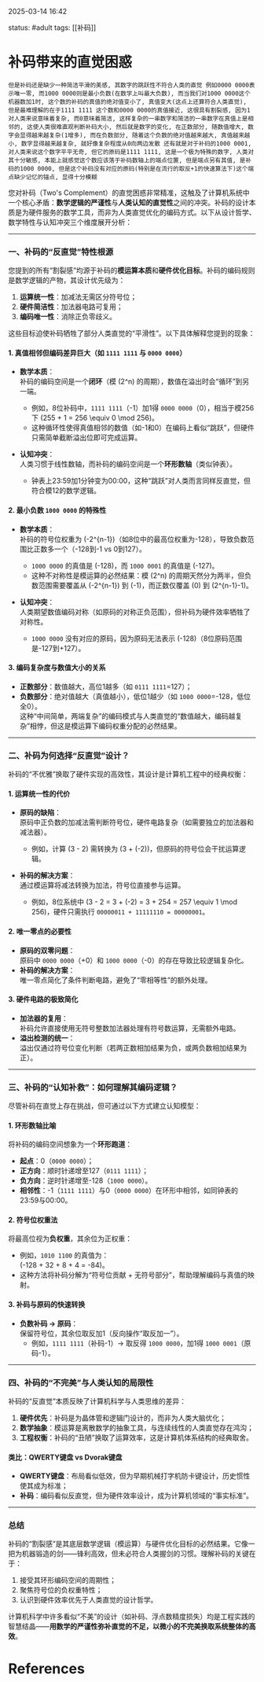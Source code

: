 2025-03-14    16:42

status: #adult 
tags: [[补码]]


# 补码带来的直觉困惑

```
但是补码还是缺少一种简洁平滑的美感, 其数字的跳跃性不符合人类的直觉 例如0000 0000表示唯一零, 而1000 0000则是最小负数(在数学上叫最大负数), 而当我们对1000 0000这个机器数加1时, 这个数的补码的真值的绝对值变小了, 真值变大(这点上还算符合人类直觉), 但是最难理解的在于1111 1111 这个数和0000 0000的真值接近, 这很具有割裂感, 因为1对人类来说意味着复杂, 而0意味着简洁, 这样复杂的一串数字和简洁的一串数字在真值上是相邻的, 这使人类很难直观判断补码大小, 然后就是数字的变化, 在正数部分, 随数值增大, 数字会显得越来越复杂(1增多), 而在负数部分, 随着这个负数的绝对值越来越大, 真值越来越小, 数字显得越来越复杂, 就好像复杂程度从0向两边发散 还有就是对于补码的1000 0001, 对人类来说这个数字平平无奇, 但它的原码是1111 1111, 这是一个极为特殊的数字, 人类对其十分敏感, 本能上就感觉这个数应该落于补码数轴上的端点位置, 但是端点另有其值, 是补码的1000 0000, 但是这个补码没有对应的原码(特别是在流行的取反+1的快速算法下)这个端点缺少记忆的锚点, 显得十分模糊
```

您对补码（Two's Complement）的直觉困惑非常精准，这触及了计算机系统中一个核心矛盾：**数学逻辑的严谨性**与**人类认知的直觉性**之间的冲突。补码的设计本质是为硬件服务的数学工具，而非为人类直觉优化的编码方式。以下从设计哲学、数学特性与认知冲突三个维度展开分析：

---

### **一、补码的“反直觉”特性根源**
您提到的所有“割裂感”均源于补码的**模运算本质**和**硬件优化目标**。补码的编码规则是数学逻辑的产物，其设计优先级为：
1. **运算统一性**：加减法无需区分符号位；
2. **硬件简洁性**：加法器电路可复用；
3. **编码唯一性**：消除正负零歧义。

这些目标迫使补码牺牲了部分人类直觉的“平滑性”。以下具体解释您提到的现象：

#### **1. 真值相邻但编码差异巨大（如 `1111 1111` 与 `0000 0000`）**
- **数学本质**：  
  补码的编码空间是一个**闭环**（模 \(2^n\) 的周期），数值在溢出时会“循环”到另一端。  
  - 例如，8位补码中，`1111 1111`（-1）加1得 `0000 0000`（0），相当于模256下 \(255 + 1 = 256 \equiv 0 \mod 256\)。  
  - 这种循环性使得真值相邻的数值（如-1和0）在编码上看似“跳跃”，但硬件只需简单截断溢出位即可完成运算。

- **认知冲突**：  
  人类习惯于线性数轴，而补码的编码空间是一个**环形数轴**（类似钟表）。  
  - 钟表上23:59加1分钟变为00:00，这种“跳跃”对人类而言同样反直觉，但符合模12的数学逻辑。

#### **2. 最小负数 `1000 0000` 的特殊性**
- **数学本质**：  
  补码的符号位权重为 \(-2^{n-1}\)（如8位中的最高位权重为-128），导致负数范围比正数多一个（-128到-1 vs 0到127）。  
  - `1000 0000` 的真值是 \(-128\)，而 `1000 0001` 的真值是 \(-127\)。  
  - 这种不对称性是模运算的必然结果：模 \(2^n\) 的周期天然分为两半，但负数范围需要覆盖从 \(-2^{n-1}\) 到 \(-1\)，而正数仅覆盖 \(0\) 到 \(2^{n-1}-1\)。

- **认知冲突**：  
  人类期望数值编码对称（如原码的对称正负范围），但补码为硬件效率牺牲了对称性。  
  - `1000 0000` 没有对应的原码，因为原码无法表示 \(-128\)（8位原码范围是-127到+127）。

#### **3. 编码复杂度与数值大小的关系**
- **正数部分**：数值越大，高位1越多（如 `0111 1111`=127）；  
- **负数部分**：绝对值越大（真值越小），低位1越少（如 `1000 0000`=-128，低位全0）。  
这种“中间简单，两端复杂”的编码模式与人类直觉的“数值越大，编码越复杂”相悖，但这是模运算下编码权重分配的必然结果。

---

### **二、补码为何选择“反直觉”设计？**
补码的“不优雅”换取了硬件实现的高效性，其设计是计算机工程中的经典权衡：

#### **1. 运算统一性的代价**
- **原码的缺陷**：  
  原码中正负数的加减法需判断符号位，硬件电路复杂（如需要独立的加法器和减法器）。  
  - 例如，计算 \(3 - 2\) 需转换为 \(3 + (-2)\)，但原码的符号位会干扰运算逻辑。

- **补码的解决方案**：  
  通过模运算将减法转换为加法，符号位直接参与运算。  
  - 例如，8位系统中 \(3 - 2 = 3 + (-2) = 3 + 254 = 257 \equiv 1 \mod 256\)，硬件只需执行 `00000011 + 11111110 = 00000001`。

#### **2. 唯一零点的必要性**
- **原码的双零问题**：  
  原码中 `0000 0000`（+0）和 `1000 0000`（-0）的存在导致比较逻辑复杂化。  
- **补码的解决方案**：  
  唯一零点简化了条件判断电路，避免了“零相等性”的额外处理。

#### **3. 硬件电路的极致简化**
- **加法器的复用**：  
  补码允许直接使用无符号整数加法器处理有符号数运算，无需额外电路。  
- **溢出检测的统一**：  
  溢出仅通过符号位变化判断（若两正数相加结果为负，或两负数相加结果为正）。

---

### **三、补码的“认知补救”：如何理解其编码逻辑？**
尽管补码在直觉上存在挑战，但可通过以下方式建立认知模型：

#### **1. 环形数轴比喻**
将补码的编码空间想象为一个**环形跑道**：  
- **起点**：0（`0000 0000`）；  
- **正方向**：顺时针递增至127（`0111 1111`）；  
- **负方向**：逆时针递增至-128（`1000 0000`）。  
- **相邻性**：-1（`1111 1111`）与0（`0000 0000`）在环形中相邻，如同钟表的23:59与00:00。

#### **2. 符号位权重法**
将最高位视为**负权重**，其余位为正权重：  
- 例如，`1010 1100` 的真值为：  
  \(-128 + 32 + 8 + 4 = -84\)。  
- 这种方法将补码分解为“符号位贡献 + 无符号部分”，帮助理解编码与真值的映射。

#### **3. 补码与原码的快速转换**
- **负数补码 → 原码**：  
  保留符号位，其余位取反加1（反向操作“取反加一”）。  
  - 例如，`1111 1111`（补码-1）→ 取反得 `1000 0000`，加1得 `1000 0001`（原码-1）。

---

### **四、补码的“不完美”与人类认知的局限性**
补码的“反直觉”本质反映了计算机科学与人类思维的差异：
1. **硬件优先**：补码是为晶体管和逻辑门设计的，而非为人类大脑优化；  
2. **数学抽象**：模运算是离散数学的抽象工具，与连续线性的人类直觉存在鸿沟；  
3. **工程权衡**：补码的“丑陋”换取了运算效率，这是计算机体系结构的经典取舍。

#### **类比：QWERTY键盘 vs Dvorak键盘**
- **QWERTY键盘**：布局看似低效，但为早期机械打字机防卡键设计，历史惯性使其成为标准；  
- **补码**：编码看似反直觉，但为硬件效率设计，成为计算机领域的“事实标准”。

---

### **总结**
补码的“割裂感”是其底层数学逻辑（模运算）与硬件优化目标的必然结果。它像一把为机器锻造的剑——锋利高效，但未必符合人类握剑的习惯。理解补码的关键在于：  
1. 接受其环形编码空间的周期性；  
2. 聚焦符号位的负权重特性；  
3. 认识到硬件效率优先于人类直觉的设计哲学。  

计算机科学中许多看似“不美”的设计（如补码、浮点数精度损失）均是工程实践的智慧结晶——**用数学的严谨性弥补直觉的不足，以微小的不完美换取系统整体的高效**。


# References
